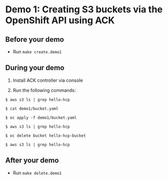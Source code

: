 # Demo 1: Creating S3 buckets via the OpenShift API using ACK

## Before your demo

- Run `make create.demo1`

## During your demo
1. Install ACK controller via console

2. Run the following commands:

```
$ aws s3 ls | grep hello-hcp

$ cat demo1/bucket.yaml

$ oc apply -f demo1/bucket.yaml

$ aws s3 ls | grep hello-hcp

$ oc delete bucket hello-hcp-bucket

$ aws s3 ls | grep hello-hcp
```

## After your demo

- Run `make delete.demo1`
